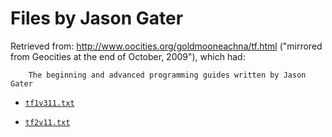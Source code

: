 # Files by Jason Gater

Retrieved from: http://www.oocities.org/goldmooneachna/tf.html ("mirrored
from Geocities at the end of October, 2009"), which had:

```
    The beginning and advanced programming guides written by Jason Gater
```

 - [`tf1v311.txt`](tf1v311.txt)

 - [`tf2v11.txt`](tf2v11.txt)
